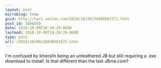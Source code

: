 ```yaml
---
layout: post
microblog: true
guid: http://twit.vmstan.com/2010/10/09/26890261571.html
post_id: 3046050
date: 2010-10-09T18:39:29-0600
lastmod: 2010-10-09T18:39:29-0600
type: post
url: /2010/10/09/26890261571.html
---
```

I'm confused by limera1n being an unteathered JB but still requiring a .exe download to install. Is that different than the last JBme.com?
